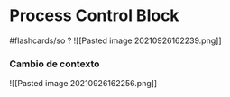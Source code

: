 # Process Control Block
#flashcards/so 
?
![[Pasted image 20210926162239.png]]
### Cambio de contexto
![[Pasted image 20210926162256.png]]
<!--SR:!2021-11-09,1,210-->